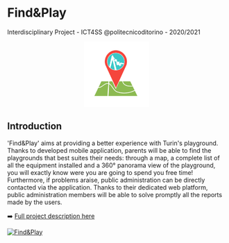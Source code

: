 # Find&Play
Interdisciplinary Project - ICT4SS @politecnicoditorino - 2020/2021
<p align = 'center'>
    <img src = 'src/logo.png' width = '150px'>
</p>

## Introduction 
'Find&Play' aims at providing a better experience with Turin's playground. Thanks to developed mobile application, parents will be able to find the playgrounds that best suites their needs: through a map, a complete list of all the equipment installed and a 360° panorama view of the playground, you will exactly know were you are going to spend you free time!
Furthermore, if problems araise, public administration can be directly contacted via the application. Thanks to their dedicated web platform, public administration members will be able to solve promptly all the reports made by the users. 

:arrow_right:   [Full project description here](src/paper.pdf)

[![Find&Play](https://res.cloudinary.com/marcomontalbano/image/upload/v1622287392/video_to_markdown/images/youtube--y2aaxCZ_YPM-c05b58ac6eb4c4700831b2b3070cd403.jpg)](https://youtu.be/y2aaxCZ_YPM "Find&Play")
